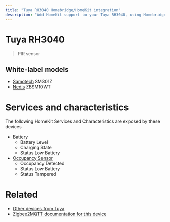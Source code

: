 ```yaml
---
title: "Tuya RH3040 Homebridge/HomeKit integration"
description: "Add HomeKit support to your Tuya RH3040, using Homebridge, Zigbee2MQTT and homebridge-z2m."
---
```

<!---
This file has been GENERATED using src/docgen/docgen.ts
DO NOT EDIT THIS FILE MANUALLY!
-->
# Tuya RH3040
> PIR sensor


## White-label models
* [Samotech](../index.md#samotech) SM301Z
* [Nedis](../index.md#nedis) ZBSM10WT

# Services and characteristics
The following HomeKit Services and Characteristics are exposed by
these devices

* [Battery](../../battery.md)
  * Battery Level
  * Charging State
  * Status Low Battery
* [Occupancy Sensor](../../sensors.md)
  * Occupancy Detected
  * Status Low Battery
  * Status Tampered


# Related
* [Other devices from Tuya](../index.md#tuya)
* [Zigbee2MQTT documentation for this device](https://www.zigbee2mqtt.io/devices/RH3040.html)
